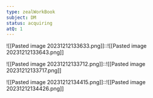 ```yaml
---
type: zealWorkBook
subject: DM
status: acquiring
atQ: 1
---
```

![[Pasted image 20231212133633.png]]::![[Pasted image 20231212133643.png]]

![[Pasted image 20231212133712.png]]::![[Pasted image 20231212133717.png]]

![[Pasted image 20231212134415.png]]::![[Pasted image 20231212134426.png]]

